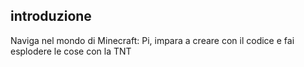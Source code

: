 ## introduzione

Naviga nel mondo di Minecraft: Pi, impara a creare con il codice e fai esplodere le cose con la TNT